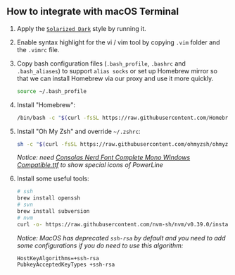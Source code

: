 ## How to integrate with macOS Terminal

1. Apply the [`Solarized Dark`](./Solarized%20Dark.terminal) style by running it.
2. Enable syntax highlight for the vi / vim tool by copying `.vim` folder and the `.vimrc` file.
3. Copy bash configuration files (`.bash_profile`, `.bashrc` and `.bash_aliases`) to support `alias socks` or set up Homebrew mirror so that we can install Homebrew via our proxy and use it more quickly.

    ```bash
    source ~/.bash_profile
    ```

4. Install "Homebrew":

    ```bash
    /bin/bash -c "$(curl -fsSL https://raw.githubusercontent.com/Homebrew/install/HEAD/install.sh)"
    ```

5. Install "Oh My Zsh" and override `~/.zshrc`:

    ```bash
    sh -c "$(curl -fsSL https://raw.githubusercontent.com/ohmyzsh/ohmyzsh/master/tools/install.sh)"
    ```

   *Notice: need [Consolas Nerd Font Complete Mono Windows Compatible.ttf](./consolas_nf.ttf) to show special icons of PowerLine*

6. Install some useful tools:

    ```bash
    # ssh
    brew install openssh
    # svn
    brew install subversion
    # nvm
    curl -o- https://raw.githubusercontent.com/nvm-sh/nvm/v0.39.0/install.sh | bash
    ```

    *Notice: MacOS has deprecated `ssh-rsa` by default and you need to add some configurations if you do need to use this algorithm:*

    ```ssh-config
    HostKeyAlgorithms=+ssh-rsa
    PubkeyAcceptedKeyTypes +ssh-rsa
    ```
